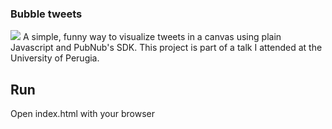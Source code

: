 ### Bubble tweets
![](https://user-images.githubusercontent.com/3172529/56289741-90078780-6119-11e9-99b3-3bb1736e9297.gif)
A simple, funny way to visualize tweets in a canvas using plain Javascript and PubNub's SDK.
This project is part of a talk I attended at the University of Perugia.


## Run
Open index.html with your browser

